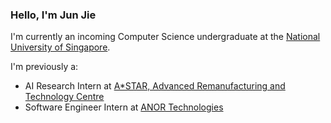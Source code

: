 ### Hello, I'm Jun Jie

I'm currently an incoming Computer Science undergraduate at the [National University of Singapore](https://www.nus.edu.sg/).

I'm previously a:
- AI Research Intern at [A*STAR, Advanced Remanufacturing and Technology Centre](https://www.a-star.edu.sg/artc)
- Software Engineer Intern at [ANOR Technologies](https://www.anor-tech.com/)
<!--
**junnjiee16/junnjiee16** is a ✨ _special_ ✨ repository because its `README.md` (this file) appears on your GitHub profile.

Here are some ideas to get you started:

- 🔭 I’m currently working on ...
- 🌱 I’m currently learning ...
- 👯 I’m looking to collaborate on ...
- 🤔 I’m looking for help with ...
- 💬 Ask me about ...
- 📫 How to reach me: ...
- 😄 Pronouns: ...
- ⚡ Fun fact: ...
-->
